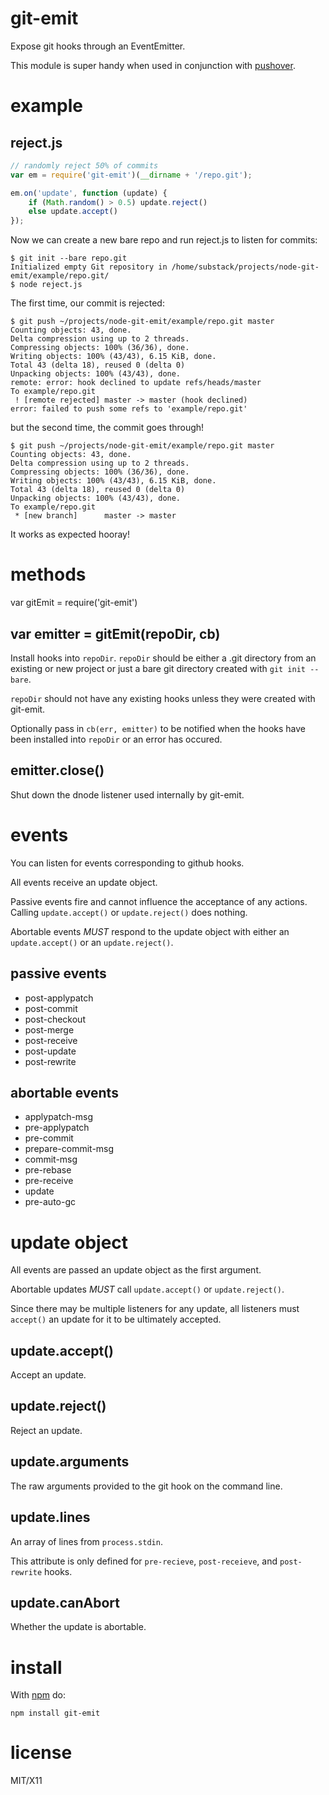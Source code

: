 git-emit
========

Expose git hooks through an EventEmitter.

This module is super handy when used in conjunction with
[pushover](https://github.com/substack/pushover).

example
=======

reject.js
---------

``` js
// randomly reject 50% of commits
var em = require('git-emit')(__dirname + '/repo.git');

em.on('update', function (update) {
    if (Math.random() > 0.5) update.reject()
    else update.accept()
});
```

Now we can create a new bare repo and run reject.js to listen for commits:

```
$ git init --bare repo.git
Initialized empty Git repository in /home/substack/projects/node-git-emit/example/repo.git/
$ node reject.js
```

The first time, our commit is rejected:

```
$ git push ~/projects/node-git-emit/example/repo.git master
Counting objects: 43, done.
Delta compression using up to 2 threads.
Compressing objects: 100% (36/36), done.
Writing objects: 100% (43/43), 6.15 KiB, done.
Total 43 (delta 18), reused 0 (delta 0)
Unpacking objects: 100% (43/43), done.
remote: error: hook declined to update refs/heads/master
To example/repo.git
 ! [remote rejected] master -> master (hook declined)
error: failed to push some refs to 'example/repo.git'
```
but the second time, the commit goes through!

```
$ git push ~/projects/node-git-emit/example/repo.git master
Counting objects: 43, done.
Delta compression using up to 2 threads.
Compressing objects: 100% (36/36), done.
Writing objects: 100% (43/43), 6.15 KiB, done.
Total 43 (delta 18), reused 0 (delta 0)
Unpacking objects: 100% (43/43), done.
To example/repo.git
 * [new branch]      master -> master
```

It works as expected hooray!

methods
=======

var gitEmit = require('git-emit')

var emitter = gitEmit(repoDir, cb)
----------------------------------

Install hooks into `repoDir`. `repoDir` should be either a .git directory from
an existing or new project or just a bare git directory created with
`git init --bare`.

`repoDir` should not have any existing hooks unless they were created with
git-emit.

Optionally pass in `cb(err, emitter)` to be notified when the hooks have been
installed into `repoDir` or an error has occured.

emitter.close()
---------------

Shut down the dnode listener used internally by git-emit.

events
======

You can listen for events corresponding to github hooks.

All events receive an update object.

Passive events fire and cannot influence the acceptance of any actions.
Calling `update.accept()` or `update.reject()` does nothing.

Abortable events *MUST* respond to the update object with either
an `update.accept()` or an `update.reject()`.

passive events
--------------

* post-applypatch
* post-commit
* post-checkout
* post-merge
* post-receive
* post-update
* post-rewrite

abortable events
----------------

* applypatch-msg
* pre-applypatch
* pre-commit
* prepare-commit-msg
* commit-msg
* pre-rebase
* pre-receive
* update
* pre-auto-gc

update object
=============

All events are passed an update object as the first argument.

Abortable updates *MUST* call `update.accept()` or `update.reject()`.

Since there may be multiple listeners for any update, all listeners must
`accept()` an update for it to be ultimately accepted.

update.accept()
---------------

Accept an update.

update.reject()
---------------

Reject an update.

update.arguments
----------------

The raw arguments provided to the git hook on the command line.

update.lines
------------

An array of lines from `process.stdin`.

This attribute is only defined for `pre-recieve`, `post-receieve`, and
`post-rewrite` hooks.

update.canAbort
---------------

Whether the update is abortable.

install
=======

With [npm](http://npmjs.org) do:

    npm install git-emit

license
=======

MIT/X11

